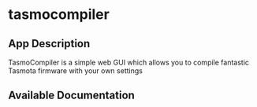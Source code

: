 # tasmocompiler

## App Description

TasmoCompiler is a simple web GUI which allows you to compile fantastic Tasmota firmware with your own settings

## Available Documentation

